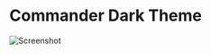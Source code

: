 # Commander Dark Theme
![Screenshot](https://raw.githubusercontent.com/electroly/commander-dark-theme/master/screenshot.png)
